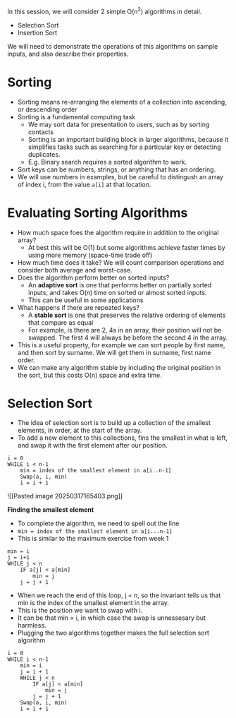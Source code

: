 In this session, we will consider 2 simple O(n<sup>2</sup>) algorithms in detail. 
- Selection Sort
- Insertion Sort

We will need to demonstrate the operations of this algorithms on sample inputs, and also describe their properties. 

# Sorting

- Sorting means re-arranging the elements of a collection into ascending, or descending order
- Sorting is a fundamental computing task
	- We may sort data for presentation to users, such as by sorting contacts
	- Sorting is an important building block in larger algorithms, because it simplifies tasks such as searching for a particular key or detecting duplicates.
	- E.g. Binary search requires a sorted algorithm to work. 
- Sort keys can be numbers, strings, or anything that has an ordering. 
- We will use numbers in examples, but be careful to distingush an array of index i, from the value ```a[i]``` at that location. 

# Evaluating Sorting Algorithms

- How much space foes the algorithm require in addition to the original array?
	- At best this will be O(1) but some algorithms achieve faster times by using more memory (space-time trade off)
- How much time does it take? We will count comparison operations and consider both average and worst-case. 
- Does the algorithm perform better on sorted inputs? 
	- An **adaptive sort** is one that performs better on partially sorted inputs, and takes O(n) time on sorted or almost sorted inputs. 
	- This can be useful in some applications
- What happens if there are repeated keys?
	- A **stable sort** is one that preserves the relative ordering of elements that compare as equal
	- For example, is there are 2, 4s in an array, their position will not be swapped. The first 4 will always be before the second 4 in the array. 
- This is a useful property, for example we can sort people by first name, and then sort by surname. We will get them in surname, first name order.
- We can make any algorithm stable by including the original position in the sort, but this costs O(n) space and extra time. 

# Selection Sort

- The idea of selection sort is to build up a collection of the smallest elements, in order, at the start of the array. 
- To add a new element to this collections, fins the smallest in what is left, and swap it with the first element after our position. 

```
i = 0
WHILE i < n-1
	min = index of the smallest element in a[i..n-1]
	Swap(a, i, min)
	i = i + 1
```

![[Pasted image 20250317165403.png]]

**Finding the smallest element**

- To complete the algorithm, we need to spell out the line
- `min = index of the smallest element in a[i...n-1]`
- This is similar to the maximum exercise from week 1

```
min = i
j = i+1
WHILE j < n
	IF a[j] < a[min]
		min = j
	j = j + 1
```

- When we reach the end of this loop, j = n, so the invariant tells us that min is the index of the smallest element in the array. 
- This is the position we want to swap with i. 
- It can be that min = i, in which case the swap is unnessesary but harmless. 
- Plugging the two algorithms together makes the full selection sort algorithm

```
i = 0
WHILE i < n-1
	min = i
	j = i + 1
	WHILE j < n
		IF a[j] < a[min]
			min = j
		j = j + 1
	Swap(a, i, min)
	i = i + 1
```


